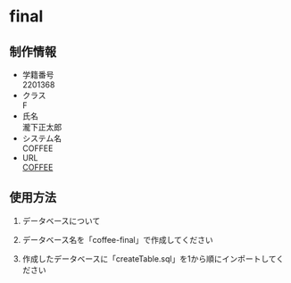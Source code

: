 
# final

## 制作情報

 - 学籍番号<br>
 2201368
 - クラス<br>
 F
 - 氏名<br>
 瀧下正太郎
 - システム名<br>
  COFFEE
 - URL<br>
  [COFFEE](https://aso2201368.zombie.jp/COFFEE/)

## 使用方法

1. データベースについて

  1. データベース名を「coffee-final」で作成してください
  2. 作成したデータベースに「createTable.sql」を1から順にインポートしてください

